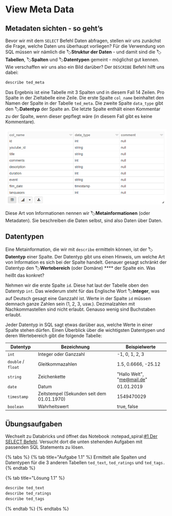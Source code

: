 # View Meta Data

## Metadaten sichten - so geht’s

Bevor wir mit dem `SELECT` Befehl Daten abfragen, stellen wir uns zunächst die Frage, welche Daten uns überhaupt vorliegen? Für die Verwendung von SQL müssen wir nämlich die :label:**Struktur der Daten** - und damit sind die :label:**Tabellen**, :label:**Spalten** und :label:**Datentypen** gemeint - möglichst gut kennen. Wie verschaffen wir uns also ein Bild darüber? Der `DESCRIBE` Befehl hilft uns dabei:

```sql
describe ted_meta
```

Das Ergebnis ist eine Tabelle mit 3 Spalten und in diesem Fall 14 Zeilen. Pro Spalte in der Zieltabelle eine Zeile. Die erste Spalte `col_name` beinhaltet den Namen der Spalte in der Tabelle `ted_meta`. Die zweite Spalte `data_type` gibt den :label:**Datentyp** der Spalte an. Die letzte Spalte enthält einen Kommentar zu der Spalte, wenn dieser gepflegt wäre (in diesem Fall gibt es keine Kommentare).

![Das Ergebnis des DESCRIBE Befehls hat 3 Spalten.](<../../.gitbook/assets/image (20).png>)

Diese Art von Informationen nennen wir :label:**Metainformationen** (oder Metadaten). Sie beschreiben die Daten selbst, sind also Daten über Daten.

## Datentypen

Eine Metainformation, die wir mit `describe` ermitteln können, ist der :label:**Datentyp** einer Spalte. Der Datentyp gibt uns einen Hinweis, um welche Art von Information es sich bei der Spalte handelt. Genauer gesagt schränkt der Datentyp den :label:**Wertebereich** (oder Domäne) **** der Spalte ein. Was heißt das konkret?

Nehmen wir die erste Spalte `id`. Diese hat laut der Tabelle oben den Datentyp `int`. Das wiederum steht für das Englische Wort :label:**Integer**, was auf Deutsch gesagt eine Ganzzahl ist. Werte in der Spalte `id` müssen demnach ganze Zahlen sein (1, 2, 3, usw.). Dezimalzahlen mit Nachkommastellen sind nicht erlaubt. Genauso wenig sind Buchstaben erlaubt.

Jeder Datentyp in SQL sagt etwas darüber aus, welche Werte in einer Spalte stehen dürfen. Einen Überblick über die wichtigsten Datentypen und deren Wertebereich gibt die folgende Tabelle:

| Datentyp           | Bezeichnung                                | Beispielwerte              |
| ------------------ | ------------------------------------------ | -------------------------- |
| `int`              | Integer oder Ganzzahl                      | -1, 0, 1, 2, 3             |
| `double` / `float` | Gleitkommazahlen                           | 1.5, 0.6666, -25.12        |
| `string`           | Zeichenkette                               | "Hallo Welt", "me@mail.de" |
| `date`             | Datum                                      | 01.01.2019                 |
| `timestamp`        | Zeitstempel (Sekunden seit dem 01.01.1970) | 1549470029                 |
| `boolean`          | Wahrheitswert                              | true, false                |

## Übungsaufgaben

Wechselt zu Databricks und öffnet das Notebook :notepad\_spiral:[#1 Der SELECT Befehl](https://winf-hsos.github.io/databricks-notebooks/sql-tutorial/1\_Der\_SELECT\_Befehl.html). Versucht dort die unten stehenden Aufgaben mit passenden SQL Statements zu lösen.

{% tabs %}
{% tab title="Aufgabe 1.1" %}
Ermittelt alle Spalten und Datentypen für die 3 anderen Tabellen `ted_text`, `ted_ratings` und `ted_tags.`
{% endtab %}

{% tab title="Lösung 1.1" %}
```sql
describe ted_text
describe ted_ratings
describe ted_tags
```
{% endtab %}
{% endtabs %}

